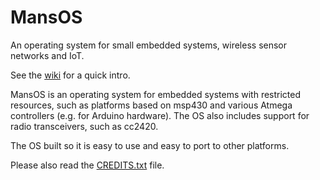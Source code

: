 MansOS
===============
An operating system for small embedded systems, wireless sensor networks and IoT.

See the [wiki][] for a quick intro.

MansOS is an operating system for embedded systems with restricted resources, 
such as platforms based on msp430 and various Atmega controllers (e.g. for Arduino hardware).
The OS also includes support for radio transceivers, such as cc2420.

The OS built so it is easy to use and easy to port to other platforms.

Please also read the [CREDITS.txt][] file.

[wiki]: https://github.com/edi-riga/MansOS/wiki
[CREDITS.txt]: CREDITS.txt
